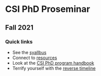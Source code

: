 # CSI PhD Proseminar
## Fall 2021

### Quick links
* See the [syallbus](./syllabus.md)
* Connect to [resources](./resources.md)
* Look at the [CSI PhD program handbook](./phd_handbook_2019.pdf)
* Terrify yourself with the [reverse timeline](./reverse_timeline.md)
